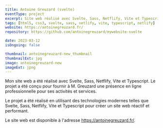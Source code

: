 ```yaml
---
title: Antoine Greuzard (svelte)
eventType: project
excerpt: Site web réalisé avec Svelte, Sass, Netflify, Vite et Typescript pour Antoine Greuzard.
tags: [html5, css3, svelte, sass, netlify, vite, typescript, netlify]
website: https://antoinegreuzard.fr/
repository: https://github.com/antoinegreuzard/mywebsite-svelte

date: 2023-03-12
isOngoing: false

thumbnail: antoinegreuzard-new_thumbnail
thumbnailExt: jpg
image: antoinegreuzard-new
imageExt: jpng
---
```


Mon site web a été réalisé avec Svelte, Sass, Netflify, Vite et Typescript. Le projet a été conçu pour fournir à M. Greuzard une présence en ligne professionnelle pour ses activités et services.

Le projet a été réalisé en utilisant des technologies modernes telles que Svelte, Sass, Netflify, Vite et Typescript pour créer un site web réactif et performant.

Le site web est disponible à l'adresse https://antoinegreuzard.fr/.
